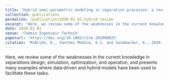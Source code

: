 ```yaml
---
title: "Hybrid semi‐parametric modeling in separation processes: a review"
collection: publications
permalink: /publication/2020-01-01-hybrid-review
excerpt: 'Here, we review some of the weaknesses in the current knowledge in separations design, simulation, optimization, and operation, and presents many examples where data‐driven and hybrid models have been used to facilitate these tasks.'
date: 2020-01-01
venue: 'Chemie Ingenieur Technik'
paperurl: 'https://doi.org/10.1002/cite.202000025'
citation: 'McBride, K., Sanchez Medina, E.I. and Sundmacher, K., 2020. Hybrid semi‐parametric modeling in separation processes: a review. Chemie Ingenieur Technik, 92(7), pp.842-855.'
---
```


Here, we review some of the weaknesses in the current knowledge in separations design, simulation, optimization, and operation, and presents many examples where data‐driven and hybrid models have been used to facilitate these tasks.
